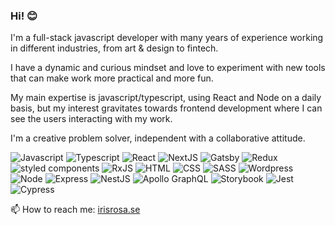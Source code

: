 ### Hi! 😊

I'm a full-stack javascript developer with many years of experience working in different industries, from art & design to fintech.

I have a dynamic and curious mindset and love to experiment with new tools that can make work more practical and more fun.

My main expertise is javascript/typescript, using React and Node on a daily basis, but my interest gravitates towards frontend development where I can see the users interacting with my work.
 
I'm a creative problem solver, independent with a collaborative attitude.


![Javascript](https://img.shields.io/badge/JavaScript-%23F7DF1E)
![Typescript](https://img.shields.io/badge/TypeScript-%23007ACC)
![React](https://img.shields.io/badge/React-%2361DAFB)
![NextJS](https://img.shields.io/badge/Next.js-%23000000)
![Gatsby](https://img.shields.io/badge/Gatsby-%23663399)
![Redux](https://img.shields.io/badge/Redux-%23764ABC)
![styled components](https://img.shields.io/badge/styled%20components-%23DB7093)
![RxJS](https://img.shields.io/badge/RxJS-%23F7A541)
![HTML](https://img.shields.io/badge/HTML-%23E44D26)
![CSS](https://img.shields.io/badge/CSS-%23264DE4)
![SASS](https://img.shields.io/badge/SASS-%23CC6699)
![Wordpress](https://img.shields.io/badge/WordPress-%2321759B)
![Node](https://img.shields.io/badge/Node-%23339933)
![Express](https://img.shields.io/badge/Express-%23000000)
![NestJS](https://img.shields.io/badge/NestJS-%2300cc44)
![Apollo GraphQL](https://img.shields.io/badge/Apollo%20GraphQL-%23E10098)
![Storybook](https://img.shields.io/badge/Storybook-%23F5A623)
![Jest](https://img.shields.io/badge/Jest-%23C21325)
![Cypress](https://img.shields.io/badge/Cypress-%2320C582)

📫 How to reach me: [irisrosa.se](https://irisrosa.se)

<!--
**irisrosa/irisrosa** is a ✨ _special_ ✨ repository because its `README.md` (this file) appears on your GitHub profile.

Here are some ideas to get you started:

- 🔭 I’m currently working on ...
- 🌱 I’m currently learning ...
- 👯 I’m looking to collaborate on ...
- 🤔 I’m looking for help with ...
- 💬 Ask me about ...
- 😄 Pronouns: ...
- ⚡ Fun fact: ...
-->
